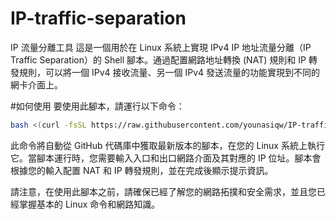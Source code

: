 # IP-traffic-separation

IP 流量分離工具
這是一個用於在 Linux 系統上實現 IPv4 IP 地址流量分離（IP Traffic Separation）的 Shell 腳本。通過配置網路地址轉換 (NAT) 規則和 IP 轉發規則，可以將一個 IPv4 接收流量、另一個 IPv4 發送流量的功能實現到不同的網卡介面上。

#如何使用
要使用此腳本，請運行以下命令：

```bash
bash <(curl -fsSL https://raw.githubusercontent.com/younasiqw/IP-traffic-separation/main/IP%20separation.sh)
```
此命令將自動從 GitHub 代碼庫中獲取最新版本的腳本，在您的 Linux 系統上執行它。當腳本運行時，您需要輸入入口和出口網路介面及其對應的 IP 位址。腳本會根據您的輸入配置 NAT 和 IP 轉發規則，並在完成後顯示提示資訊。

請注意，在使用此腳本之前，請確保已經了解您的網路拓撲和安全需求，並且您已經掌握基本的 Linux 命令和網路知識。
